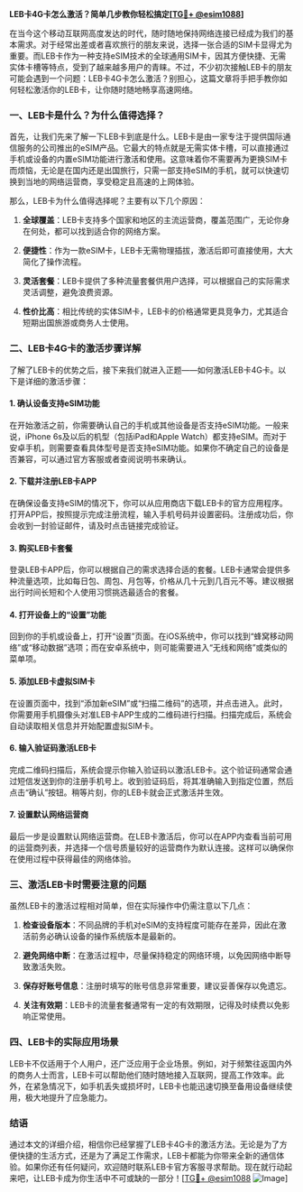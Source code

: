 **LEB卡4G卡怎么激活？简单几步教你轻松搞定[[TG💪+ @esim1088](https://t.me/s/esim1088)]**

在当今这个移动互联网高度发达的时代，随时随地保持网络连接已经成为我们的基本需求。对于经常出差或者喜欢旅行的朋友来说，选择一张合适的SIM卡显得尤为重要。而LEB卡作为一种支持eSIM技术的全球通用SIM卡，因其方便快捷、无需实体卡槽等特点，受到了越来越多用户的青睐。不过，不少初次接触LEB卡的朋友可能会遇到一个问题：LEB卡4G卡怎么激活？别担心，这篇文章将手把手教你如何轻松激活你的LEB卡，让你随时随地畅享高速网络。

### 一、LEB卡是什么？为什么值得选择？

首先，让我们先来了解一下LEB卡到底是什么。LEB卡是由一家专注于提供国际通信服务的公司推出的eSIM产品。它最大的特点就是无需实体卡槽，可以直接通过手机或设备的内置eSIM功能进行激活和使用。这意味着你不需要再为更换SIM卡而烦恼，无论是在国内还是出国旅行，只需一部支持eSIM的手机，就可以快速切换到当地的网络运营商，享受稳定且高速的上网体验。

那么，LEB卡为什么值得选择呢？主要有以下几个原因：

1. **全球覆盖**：LEB卡支持多个国家和地区的主流运营商，覆盖范围广，无论你身在何处，都可以找到适合你的网络方案。
   
2. **便捷性**：作为一款eSIM卡，LEB卡无需物理插拔，激活后即可直接使用，大大简化了操作流程。

3. **灵活套餐**：LEB卡提供了多种流量套餐供用户选择，可以根据自己的实际需求灵活调整，避免浪费资源。

4. **性价比高**：相比传统的实体SIM卡，LEB卡的价格通常更具竞争力，尤其适合短期出国旅游或商务人士使用。

### 二、LEB卡4G卡的激活步骤详解

了解了LEB卡的优势之后，接下来我们就进入正题——如何激活LEB卡4G卡。以下是详细的激活步骤：

#### 1. 确认设备支持eSIM功能

在开始激活之前，你需要确认自己的手机或其他设备是否支持eSIM功能。一般来说，iPhone 6s及以后的机型（包括iPad和Apple Watch）都支持eSIM。而对于安卓手机，则需要查看具体型号是否支持eSIM功能。如果你不确定自己的设备是否兼容，可以通过官方客服或者查阅说明书来确认。

#### 2. 下载并注册LEB卡APP

在确保设备支持eSIM的情况下，你可以从应用商店下载LEB卡的官方应用程序。打开APP后，按照提示完成注册流程，输入手机号码并设置密码。注册成功后，你会收到一封验证邮件，请及时点击链接完成验证。

#### 3. 购买LEB卡套餐

登录LEB卡APP后，你可以根据自己的需求选择合适的套餐。LEB卡通常会提供多种流量选项，比如每日包、周包、月包等，价格从几十元到几百元不等。建议根据出行时间长短和个人使用习惯挑选最适合的套餐。

#### 4. 打开设备上的“设置”功能

回到你的手机或设备上，打开“设置”页面。在iOS系统中，你可以找到“蜂窝移动网络”或“移动数据”选项；而在安卓系统中，则可能需要进入“无线和网络”或类似的菜单项。

#### 5. 添加LEB卡虚拟SIM卡

在设置页面中，找到“添加新eSIM”或“扫描二维码”的选项，并点击进入。此时，你需要用手机摄像头对准LEB卡APP生成的二维码进行扫描。扫描完成后，系统会自动读取相关信息并开始配置虚拟SIM卡。

#### 6. 输入验证码激活LEB卡

完成二维码扫描后，系统会提示你输入验证码以激活LEB卡。这个验证码通常会通过短信发送到你的注册手机号上。收到验证码后，将其准确输入到指定位置，然后点击“确认”按钮。稍等片刻，你的LEB卡就会正式激活并生效。

#### 7. 设置默认网络运营商

最后一步是设置默认网络运营商。在LEB卡激活后，你可以在APP内查看当前可用的运营商列表，并选择一个信号质量较好的运营商作为默认连接。这样可以确保你在使用过程中获得最佳的网络体验。

### 三、激活LEB卡时需要注意的问题

虽然LEB卡的激活过程相对简单，但在实际操作中仍需注意以下几点：

1. **检查设备版本**：不同品牌的手机对eSIM的支持程度可能存在差异，因此在激活前务必确认设备的操作系统版本是最新的。

2. **避免网络中断**：在激活过程中，尽量保持稳定的网络环境，以免因网络中断导致激活失败。

3. **保存好账号信息**：注册时填写的账号信息非常重要，建议妥善保存以免遗忘。

4. **关注有效期**：LEB卡的流量套餐通常有一定的有效期限，记得及时续费以免影响正常使用。

### 四、LEB卡的实际应用场景

LEB卡不仅适用于个人用户，还广泛应用于企业场景。例如，对于频繁往返国内外的商务人士而言，LEB卡可以帮助他们随时随地接入互联网，提高工作效率。此外，在紧急情况下，如手机丢失或损坏时，LEB卡也能迅速切换至备用设备继续使用，极大地提升了应急能力。

### 结语

通过本文的详细介绍，相信你已经掌握了LEB卡4G卡的激活方法。无论是为了方便快捷的生活方式，还是为了满足工作需求，LEB卡都能为你带来全新的通信体验。如果你还有任何疑问，欢迎随时联系LEB卡官方客服寻求帮助。现在就行动起来吧，让LEB卡成为你生活中不可或缺的一部分！[[TG💪+ @esim1088](https://t.me/s/esim1088) ![Image](https://i.postimg.cc/4NQfJmqS/Snipaste-2025-05-13-00-14-12.png)]
